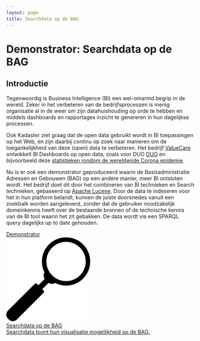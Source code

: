 ```yaml
---
layout: page
title: Searchdata op de BAG
---
```

# Demonstrator: Searchdata op de BAG

## Introductie
Tegenwoordig is Business Intelligence (BI) een wel-omarmd begrip in de wereld. Zeker in het verbeteren van de bedrijfsprocessen is menig organisatie al 
in de weer om zijn datahuishouding op orde te hebben en middels dashboards en rapportages inzicht te genereren in hun dagelijkse processen. 

Ook Kadaster ziet graag dat de open data gebruikt wordt in BI toepassingen op het Web, en zijn daarbij continu op zoek naar manieren om de toegankelijkheid van deze (open) data te verbeteren.  Het bedrijf <a href="https://valuecare.nl/">ValueCare</a> ontwikkelt BI Dashboards op open data, zoals voor DUO  <a href="https://duo.searchdata.com/">DUO</a> en bijvoorbeeld deze <a href="https://corona.searchdata.com/">statistieken rondom de wereldwijde Corona epidemie</a>.

Nu is er ook een demonstrator geproduceerd waarin de Basisadministratie Adressen en Gebouwen (BAG) op een andere manier, meer BI ontsloten wordt. 
Het bedrijf doet dit door het combineren van BI technieken en Search technieken, gebaseerd op <a href="https://lucene.apache.org/core/">Apache Lucene</a>. 
Door de data te indexeren voor het in hun platform belandt, kunnen de juiste doorsnedes vanuit een zoekbalk worden aangeleverd, zonder dat de gebruiker noodzakelijk domeinkennis heeft
over de bestaande bronnen of de technische kennis van de BI tool waarin het zit gebakken. De data wordt via een SPARQL query dagelijks up to date gehouden. 


<div class="cards-wrapper">
  <a href="https://kadaster.searchdata.com/">
    <div class="card">
      <div class="card-type">Demonstrator</div>
      <img class="card-image" src="/assets/images/magnifier.png">
      <div class="card-title">Searchdata op de BAG</div>
      <div class="card-description">Searchdata toont hun visualisatie mogelijkheid op de BAG.</div>
    </div>
  </a>
 </div>
